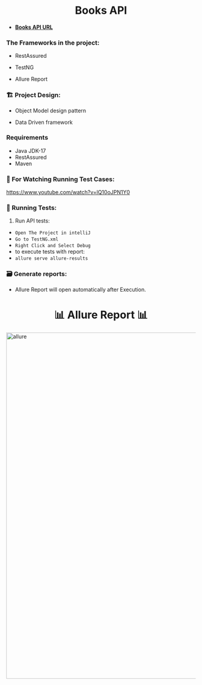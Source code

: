 <div align="center">

#  Books API 
</div>

*  **[Books API URL](https://github.com/vdespa/introduction-to-postman-course/blob/main/simple-books-api.md)**


 ###  The Frameworks in the project:

 * RestAssured
 
 * TestNG
 
 * Allure Report
 
 ### 🏗️ Project Design:

 *  Object Model design pattern
 
 * Data Driven framework

 ###  Requirements

* Java JDK-17 
* RestAssured 
* Maven

 ### 🚀 For Watching Running Test Cases:
 https://www.youtube.com/watch?v=lQ10oJPN1Y0

### 🚀 Running Tests:
1. Run API tests:
 * `Open The Project in intelliJ `
 * `Go to TestNG.xml `
 * `Right Click and Select Debug `
 * to execute tests with report:
 * ` allure serve allure-results `
### 🗃 Generate reports:
 * Allure Report will open automatically after Execution.
<div align="center">
      <h1>  📊 Allure Report 📊 </h1>
  </div>
    <img width="921" alt="allure" src="https://github.com/youssefm2000/Glamera_Task/assets/74185165/788c8570-1509-4eae-b566-44cf6d9e7c2e">
  

